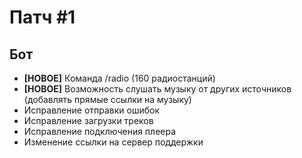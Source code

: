 # Патч #1

## Бот

* **\[НОВОЕ]** Команда /radio (160 радиостанций)
* **\[НОВОЕ]** Возможность слушать музыку от других источников (добавлять прямые ссылки на музыку)
* Исправление отправки ошибок
* Исправление загрузки треков
* Исправление подключения плеера
* Изменение ссылки на сервер поддержки



